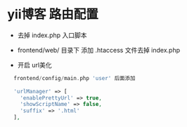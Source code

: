 # yii博客 路由配置

* 去掉 index.php 入口脚本
* frontend/web/ 目录下 添加 .htaccess 文件去掉 index.php
	
* 开启 url美化
```php
  frontend/config/main.php 'user' 后面添加
		
  'urlManager' => [
    'enablePrettyUrl' => true,
    'showScriptName' => false,
    'suffix' => '.html'
  ],

```

